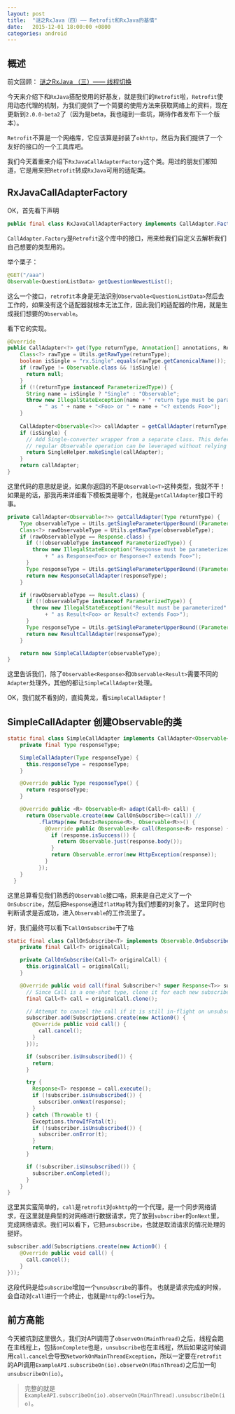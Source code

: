 ```yaml
---
layout: post
title:  "谜之RxJava（四）—— Retrofit和RxJava的基情"
date:   2015-12-01 18:00:00 +0800
categories: android
---
```


## 概述

前文回顾： [谜之RxJava （三）—— 线程切换](http://segmentfault.com/a/1190000004051191)

今天来介绍下和`RxJava`搭配使用的好基友，就是我们的`Retrofit`啦，`Retrofit`使用动态代理的机制，为我们提供了一个简要的使用方法来获取网络上的资料，现在更新到`2.0.0-beta2`了（因为是beta，我也碰到一些坑，期待作者发布下一个版本）。

`Retrofit`不算是一个网络库，它应该算是封装了`okhttp`，然后为我们提供了一个友好的接口的一个工具库吧。

我们今天着重来介绍下`RxJavaCallAdapterFactory`这个类。用过的朋友们都知道，它是用来把`Retrofit`转成`RxJava`可用的适配类。

## RxJavaCallAdapterFactory
OK，首先看下声明
```java
public final class RxJavaCallAdapterFactory implements CallAdapter.Factory
```
`CallAdapter.Factory`是`Retrofit`这个库中的接口，用来给我们自定义去解析我们自己想要的类型用的。

举个栗子：

```java
@GET("/aaa")
Observable<QuestionListData> getQuestionNewestList();
```

这么一个接口，`retrofit`本身是无法识别`Observable<QuestionListData>`然后去工作的，如果没有这个适配器就根本无法工作，因此我们的适配器的作用，就是生成我们想要的`Observable`。

看下它的实现。

```java
@Override
public CallAdapter<?> get(Type returnType, Annotation[] annotations, Retrofit retrofit) {
    Class<?> rawType = Utils.getRawType(returnType);
    boolean isSingle = "rx.Single".equals(rawType.getCanonicalName());
    if (rawType != Observable.class && !isSingle) {
      return null;
    }
    if (!(returnType instanceof ParameterizedType)) {
      String name = isSingle ? "Single" : "Observable";
      throw new IllegalStateException(name + " return type must be parameterized"
          + " as " + name + "<Foo> or " + name + "<? extends Foo>");
    }
    
    CallAdapter<Observable<?>> callAdapter = getCallAdapter(returnType);
    if (isSingle) {
      // Add Single-converter wrapper from a separate class. This defers classloading such that
      // regular Observable operation can be leveraged without relying on this unstable RxJava API.
      return SingleHelper.makeSingle(callAdapter);
    }
    return callAdapter;
}
```

这里代码的意思就是说，如果你返回的不是`Observable<T>`这种类型，我就不干！
如果是的话，那我再来详细看下模板类是哪个，也就是`getCallAdapter`接口干的事。


```java
private CallAdapter<Observable<?>> getCallAdapter(Type returnType) {
    Type observableType = Utils.getSingleParameterUpperBound((ParameterizedType) returnType);
    Class<?> rawObservableType = Utils.getRawType(observableType);
    if (rawObservableType == Response.class) {
      if (!(observableType instanceof ParameterizedType)) {
        throw new IllegalStateException("Response must be parameterized"
            + " as Response<Foo> or Response<? extends Foo>");
      }
      Type responseType = Utils.getSingleParameterUpperBound((ParameterizedType) observableType);
      return new ResponseCallAdapter(responseType);
    }

    if (rawObservableType == Result.class) {
      if (!(observableType instanceof ParameterizedType)) {
        throw new IllegalStateException("Result must be parameterized"
            + " as Result<Foo> or Result<? extends Foo>");
      }
      Type responseType = Utils.getSingleParameterUpperBound((ParameterizedType) observableType);
      return new ResultCallAdapter(responseType);
    }

    return new SimpleCallAdapter(observableType);
}
```

这里告诉我们，除了`Observable<Response>`和`Observable<Result>`需要不同的`Adapter`处理外，其他的都让`SimpleCallAdapter`处理。

OK，我们就不看别的，直捣黄龙，看`SimpleCallAdapter`！

## SimpleCallAdapter 创建Observable的类

```java
static final class SimpleCallAdapter implements CallAdapter<Observable<?>> {
    private final Type responseType;

    SimpleCallAdapter(Type responseType) {
      this.responseType = responseType;
    }

    @Override public Type responseType() {
      return responseType;
    }

    @Override public <R> Observable<R> adapt(Call<R> call) {
      return Observable.create(new CallOnSubscribe<>(call)) //
          .flatMap(new Func1<Response<R>, Observable<R>>() {
            @Override public Observable<R> call(Response<R> response) {
              if (response.isSuccess()) {
                return Observable.just(response.body());
              }
              return Observable.error(new HttpException(response));
            }
          });
    }
  }
```

这里总算看见我们熟悉的`Observable`接口咯，原来是自己定义了一个`OnSubscribe`，然后把`Response`通过`flatMap`转为我们想要的对象了。 这里同时也判断请求是否成功，进入`Observable`的工作流里了。

好，我们最终可以看下`CallOnSubscribe`干了啥

```java
static final class CallOnSubscribe<T> implements Observable.OnSubscribe<Response<T>> {
    private final Call<T> originalCall;

    private CallOnSubscribe(Call<T> originalCall) {
      this.originalCall = originalCall;
    }

    @Override public void call(final Subscriber<? super Response<T>> subscriber) {
      // Since Call is a one-shot type, clone it for each new subscriber.
      final Call<T> call = originalCall.clone();

      // Attempt to cancel the call if it is still in-flight on unsubscription.
      subscriber.add(Subscriptions.create(new Action0() {
        @Override public void call() {
          call.cancel();
        }
      }));

      if (subscriber.isUnsubscribed()) {
        return;
      }

      try {
        Response<T> response = call.execute();
        if (!subscriber.isUnsubscribed()) {
          subscriber.onNext(response);
        }
      } catch (Throwable t) {
        Exceptions.throwIfFatal(t);
        if (!subscriber.isUnsubscribed()) {
          subscriber.onError(t);
        }
        return;
      }

      if (!subscriber.isUnsubscribed()) {
        subscriber.onCompleted();
      }
    }
}
```

这里其实蛮简单的，`call`是`retrofit`对`okhttp`的一个代理，是一个同步网络请求，在这里就是典型的对网络进行数据请求，完了放到`subscriber`的`onNext`里，完成网络请求。我们可以看下，它把`unsubscribe`，也就是取消请求的情况处理的挺好。
```java
subscriber.add(Subscriptions.create(new Action0() {
    @Override public void call() {
      call.cancel();
    }
}));
```
这段代码是给`subscribe`增加一个`unsubscribe`的事件。 也就是请求完成的时候，会自动对`call`进行一个终止，也就是`http`的`close`行为。

## 前方高能

今天被坑到这里很久，我们对API调用了`observeOn(MainThread)`之后，线程会跑在主线程上，包括`onComplete`也是，`unsubscribe`也在主线程，然后如果这时候调用`call.cancel`会导致`NetworkOnMainThreadException`，所以一定要在`retrofit`的API调用`ExampleAPI.subscribeOn(io).observeOn(MainThread)`之后加一句`unsubscribeOn(io)`。

> 完整的就是`ExampleAPI.subscribeOn(io).observeOn(MainThread).unsubscribeOn(io)`。